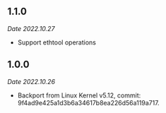 ## 1.1.0

_Date 2022.10.27_

* Support ethtool operations

## 1.0.0

_Date 2022.10.26_

* Backport from Linux Kernel v5.12, commit: 9f4ad9e425a1d3b6a34617b8ea226d56a119a717.